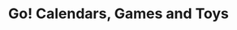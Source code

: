 ---
title: "Go! Calendars, Games and Toys"
url: /fredericksburg/go-calendars-games-and-toys/
shop: toys
---
